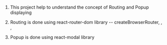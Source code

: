 1. This project help to understand the concept of Routing and Popup displaying 

2. Routing is done using react-router-dom library
    -- createBrowserRouter, <RouterProvider router={browserRouter}></RouterProvider>, <Link></Link>,<Outlet/>

3. Popup is done using react-modal library
